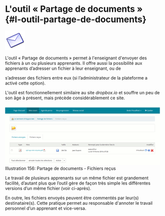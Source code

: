 # L&#039;outil « Partage de documents » {#l-outil-partage-de-documents}

![](../assets/image303.png)

L&#039;outil « Partage de documents » permet à l&#039;enseignant d&#039;envoyer des fichiers à un ou plusieurs apprenants. Il offre aussi la possibilité aux apprenants d’adresser un fichier à leur enseignant, ou de

s’adresser des fichiers entre eux (si l’administrateur de la plateforme a activé cette option).

L&#039;outil est fonctionnellement similaire au site _dropbox.io_ et souffre un peu de son âge à présent, mais précède considérablement ce site.

![](../assets/image231.png)Illustration 156: Partage de documents - Fichiers reçus

Le travail de plusieurs apprenants sur un même fichier est grandement facilité, d’autant plus que l’outil gère de façon très simple les différentes versions d’un même fichier (voir ci-après).

En outre, les fichiers envoyés peuvent être commentés par leur(s) destinataire(s). Cette pratique permet au responsable d&#039;annoter le travail personnel d’un apprenant et vice-versa.
